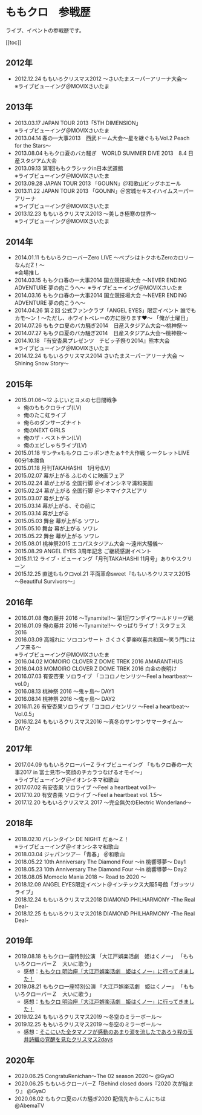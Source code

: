 # ももクロ　参戦歴

ライブ、イベントの参戦歴です。

[[toc]]

## 2012年

- 2012.12.24 ももいろクリスマス2012 ～さいたまスーパーアリーナ大会～  
※ライブビューイング＠MOVIXさいたま

## 2013年

- 2013.03.17 JAPAN TOUR 2013「5TH DIMENSION」  
※ライブビューイング＠MOVIXさいたま
- 2013.04.14 春の一大事2013　西武ドーム大会～星を継ぐももVol.2 Peach for the Stars～
- 2013.08.04 ももクロ夏のバカ騒ぎ　WORLD SUMMER DIVE 2013　8.4 日産スタジアム大会
- 2013.09.13 第1回ももクラシックin日本武道館  
※ライブビューイング＠MOVIXさいたま
- 2013.09.28 JAPAN TOUR 2013 「GOUNN」＠和歌山ビッグホエール
- 2013.11.22 JAPAN TOUR 2013 「GOUNN」＠宮城セキスイハイムスーパーアリーナ  
※ライブビューイング＠MOVIXさいたま
- 2013.12.23 ももいろクリスマス2013 ～美しき極寒の世界～  
※ライブビューイング＠MOVIXさいたま

## 2014年

- 2014.01.11 ももいろクローバーZero LIVE ～ペプシはトクホもZeroカロリーなんだZ！～  
※会場推し
- 2014.03.15 ももクロ春の一大事2014 国立競技場大会 ～NEVER ENDING ADVENTURE 夢の向こうへ～  
※ライブビューイング＠MOVIXさいたま
- 2014.03.16 ももクロ春の一大事2014 国立競技場大会 ～NEVER ENDING ADVENTURE 夢の向こうへ～  
- 2014.04.26 第２回 公式ファンクラブ「ANGEL EYES」限定イベント 誰でもカモ～ン！～ただし、ホワイトベレーの方に限ります♥～ 「俺が土曜日」
- 2014.07.26 ももクロ夏のバカ騒ぎ2014　日産スタジアム大会～桃神祭～
- 2014.07.27 ももクロ夏のバカ騒ぎ2014　日産スタジアム大会～桃神祭～
- 2014.10.18 『有安杏果プレゼンツ　チビッ子祭り2014』熊本大会  
※ライブビューイング＠MOVIXさいたま
- 2014.12.24 ももいろクリスマス2014 さいたまスーパーアリーナ大会 ～Shining Snow Story～

## 2015年

- 2015.01.06～12 ふじいとヨメの七日間戦争
  - 俺のももクロライブ(LV)
  - 俺のたこ虹ライブ
  - 俺らのダンサーズナイト
  - 俺のNEXT GIRLS
  - 俺のザ・ベストテン(LV)
  - 俺のエビしゃちライブ(LV)
- 2015.01.18 サンテ×ももクロ ニッポンきたぁ↑↑大作戦 シークレットLIVE 60分1本勝負
- 2015.01.18 月刊TAKAHASHI　1月号(LV)
- 2015.02.07 幕が上がる ふじのくに映画フェア
- 2015.02.24 幕が上がる 全国行脚 ＠イオンシネマ浦和美園
- 2015.02.24 幕が上がる 全国行脚 ＠シネマイクスピアリ
- 2015.03.07 幕が上がる
- 2015.03.14 幕が上がる、その前に
- 2015.03.14 幕が上がる
- 2015.05.03 舞台 幕が上がる ソワレ
- 2015.05.10 舞台 幕が上がる ソワレ
- 2015.05.22 舞台 幕が上がる ソワレ
- 2015.08.01 桃神祭2015 エコパスタジアム大会 ～遠州大騒儀～
- 2015.08.29 ANGEL EYES 3周年記念 ご継続感謝イベント
- 2015.11.12 ライブ・ビューイング「月刊TAKAHASHI 11月号」ありやスクリーン
- 2015.12.25 直送ももクロvol.21 平面革命sweet『ももいろクリスマス2015 ～Beautiful Survivors～』

## 2016年

- 2016.01.08 俺の藤井 2016 〜Tynamite!!〜 第1回ワンデイワールドリーグ戦  
- 2016.01.09 俺の藤井 2016 〜Tynamite!!〜 やっぱりライブ！スタフェス2016  
- 2016.03.09 高城れに ソロコンサート さくさく夢楽咲喜共和国〜笑う門にはノフ来る〜  
※ライブビューイング＠MOVIXさいたま
- 2016.04.02 MOMOIRO CLOVER Z DOME TREK 2016 AMARANTHUS
- 2016.04.03 MOMOIRO CLOVER Z DOME TREK 2016 白金の夜明け
- 2016.07.03 有安杏果 ソロライブ 「ココロノセンリツ〜Feel a heartbeat〜 vol.0」
- 2016.08.13 桃神祭 2016 〜鬼ヶ島〜 DAY1
- 2016.08.14 桃神祭 2016 〜鬼ヶ島〜 DAY2
- 2016.11.26 有安杏果ソロライブ「ココロノセンリツ ～Feel a heartbeat～ Vol.0.5」
- 2016.12.24 ももいろクリスマス2016 〜真冬のサンサンサマータイム〜 DAY-2

## 2017年

- 2017.04.09 ももいろクローバーZ ライブビューイング 「ももクロ春の一大事2017 in 富士見市～笑顔のチカラつなげるオモイ〜」  
※ライブビューイング＠イオンシネマ和歌山
- 2017.07.02 有安杏果 ソロライブ 〜Feel a heartbeat vol.1〜
- 2017.10.20 有安杏果 ソロライブ 〜Feel a  heartbeat vol. 1.5〜
- 2017.12.20 ももいろクリスマス 2017 〜完全無欠のElectric Wonderland〜

## 2018年

- 2018.02.10 バレンタイン DE NIGHT だぁ～Ｚ！  
※ライブビューイング＠イオンシネマ和歌山
- 2018.03.04 ジャパンツアー「青春」 ＠和歌山
- 2018.05.22 10th Anniversary The Diamond Four 〜in 桃響導夢〜 Day1
- 2018.05.23 10th Anniversary The Diamond Four 〜in 桃響導夢〜 Day2
- 2018.08.05 Momoclo Mania 2018 〜 Road to 2020 〜
- 2018.12.09 ANGEL EYES限定イベント＠インテックス大阪5号館「ガッツリライブ」
- 2018.12.24 ももいろクリスマス2018 DIAMOND PHILHARMONY -The Real Deal-
- 2018.12.25 ももいろクリスマス2018 DIAMOND PHILHARMONY -The Real Deal-

## 2019年

- 2019.08.18 ももクロ一座特別公演 「大江戸娯楽活劇　姫はくノ一」 「ももいろクローバーＺ　大いに歌う」
  - 感想：[ももクロ 明治座「大江戸娯楽活劇　姫はくノ一」に行ってきました！](https://written-by-me.hatenadiary.jp/entry/momoclo-meijiza-2019)
- 2019.08.21 ももクロ一座特別公演 「大江戸娯楽活劇　姫はくノ一」 「ももいろクローバーＺ　大いに歌う」
  - 感想：[ももクロ 明治座「大江戸娯楽活劇　姫はくノ一」に行ってきました！](https://written-by-me.hatenadiary.jp/entry/momoclo-meijiza-2019)
- 2019.12.24 ももいろクリスマス2019 〜冬空のミラーボール〜
- 2019.12.25 ももいろクリスマス2019 〜冬空のミラーボール〜
  - 感想：[そこにいた全タマノフが感動のあまり涙を流したであろう程の玉井詩織の覚醒を見たクリスマス2days](https://written-by-me.hatenadiary.jp/entry/momoiro-xmas-2019-in-ssa)

## 2020年

- 2020.06.25 CongratuRenichan〜The 02 season 2020〜 @GyaO
- 2020.06.25 ももいろクローバーZ「Behind closed doors『2020 次が始まり』 @GyaO
- 2020.08.02 ももクロ夏のバカ騒ぎ2020 配信先からこんにちは @AbemaTV
